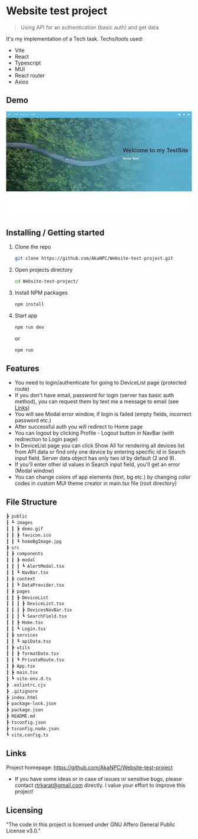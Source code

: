 # Website test project
> Using API for an authentication (basic auth) and get data

It's my implementation of a Tech task. Techs/tools used:

- Vite
- React
- Typescript
- MUI
- React router
- Axios

## Demo

![Demo gif of App](././public/images/demo.gif)


## Installing / Getting started

1. Clone the repo
   ```sh
   git clone https://github.com/AkaNPC/Website-test-project.git
   ```
2. Open projects directory
   ```sh
   cd Website-test-project/
   ```
3. Install NPM packages
   ```sh
   npm install
   ```
4. Start app
   ```sh
   npm run dev
   ```
   or
   ```sh
   npm run
   ```

## Features

- You need to login/authenticate for going to DeviceList page (protected route)
- If you don't have email, password for login (server has basic auth method), you can request them by text me a message to email (see [Links](#links))
- You will see Modal error window, if login is failed (empty fields, incorrect password etc.)
- After successful auth you will redirect to Home page
- You can logout by clicking Profile - Logout button in NavBar (with redirection to Login page)
- In DeviceList page you can click Show All for rendering all devices list from API data or find only one device by entering specific id in Search input field. Server data object has only two id by default (2 and 9).
- If you'll enter other id values in Search input field, you'll get an error (Modal window)
- You can change colors of app elements (text, bg etc.) by changing color codes in custom MUI theme creator in main.tsx file (root directory)

## File Structure

 ```sh
 ┣ public
 ┃ ┗ images
 ┃ ┃ ┣ demo.gif
 ┃ ┃ ┣ favicon.ico
 ┃ ┃ ┗ homeBgImage.jpg
 ┣ src
 ┃ ┣ components
 ┃ ┃ ┣ modal
 ┃ ┃ ┃ ┗ AlertModal.tsx
 ┃ ┃ ┗ NavBar.tsx
 ┃ ┣ context
 ┃ ┃ ┗ DataProvider.tsx
 ┃ ┣ pages
 ┃ ┃ ┣ DeviceList
 ┃ ┃ ┃ ┣ DeviceList.tsx
 ┃ ┃ ┃ ┣ DevicesNavBar.tsx
 ┃ ┃ ┃ ┗ SearchField.tsx
 ┃ ┃ ┣ Home.tsx
 ┃ ┃ ┗ Login.tsx
 ┃ ┣ services
 ┃ ┃ ┗ apiData.tsx
 ┃ ┣ utils
 ┃ ┃ ┣ formatDate.tsx
 ┃ ┃ ┗ PrivateRoute.tsx
 ┃ ┣ App.tsx
 ┃ ┣ main.tsx
 ┃ ┗ vite-env.d.ts
 ┣ .eslintrc.cjs
 ┣ .gitignore
 ┣ index.html
 ┣ package-lock.json
 ┣ package.json
 ┣ README.md
 ┣ tsconfig.json
 ┣ tsconfig.node.json
 ┗ vite.config.ts
   ```

## Links

Project homepage: https://github.com/AkaNPC/Website-test-project
  - If you have some ideas or in case of issues or sensitive bugs, please contact
    rtrkarat@gmail.com directly. I value your effort
    to improve this project!

## Licensing

"The code in this project is licensed under GNU Affero General Public License v3.0."
